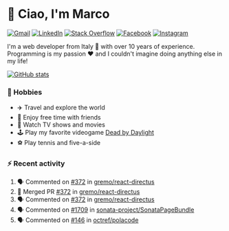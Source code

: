 # 👋 Ciao, I'm Marco

[![Gmail](https://img.shields.io/badge/Gmail-%23BB001B?style=flat-square&logo=gmail&logoColor=white)](mailto:gremo1982@gmail.com)
[![LinkedIn](https://img.shields.io/badge/LinkedIn-%230e76a8?style=flat-square&logo=linkedin)](https://www.linkedin.com/in/marco-polichetti)
[![Stack Overflow](https://img.shields.io/stackexchange/stackoverflow/r/220180?style=flat&logo=stackoverflow&label=Stack%20Overflow&color=%23F47F24)](https://stackoverflow.com/users/220180)
[![Facebook](https://img.shields.io/badge/-Facebook-%234267B2?style=flat-square&logo=facebook&logoColor=white)](https://www.facebook.com/marco.poliketti)
[![Instagram](https://img.shields.io/badge/-Instagram-%23C13584?style=flat-square&logo=instagram&logoColor=white)](https://www.instagram.com/marco.gremo)

I'm a web developer from Italy 🍕 with over 10 years of experience. Programming is my passion ❤️ and I couldn't imagine doing anything else in my life!

[![GitHub stats](https://github-readme-stats.vercel.app/api?username=gremo&show_icons=true&rank_icon=github&theme=transparent)](https://github.com/anuraghazra/github-readme-stats)

### 📅 Hobbies

- ✈️ Travel and explore the world
- 🍻 Enjoy free time with friends
- 🎥 Watch TV shows and movies
- 🕹️ Play my favorite videogame [Dead by Daylight](https://deadbydaylight.com)
- ⚽ Play tennis and five-a-side

### ⚡ Recent activity

<!--START_SECTION:activity-->
1. 🗣 Commented on [#372](https://github.com/gremo/react-directus/pull/372#issuecomment-1662204380) in [gremo/react-directus](https://github.com/gremo/react-directus)
2. 🎉 Merged PR [#372](https://github.com/gremo/react-directus/pull/372) in [gremo/react-directus](https://github.com/gremo/react-directus)
3. 🗣 Commented on [#372](https://github.com/gremo/react-directus/pull/372#issuecomment-1662158283) in [gremo/react-directus](https://github.com/gremo/react-directus)
4. 🗣 Commented on [#1709](https://github.com/sonata-project/SonataPageBundle/pull/1709#issuecomment-1661811734) in [sonata-project/SonataPageBundle](https://github.com/sonata-project/SonataPageBundle)
5. 🗣 Commented on [#146](https://github.com/octref/polacode/issues/146#issuecomment-1661002722) in [octref/polacode](https://github.com/octref/polacode)
<!--END_SECTION:activity-->
